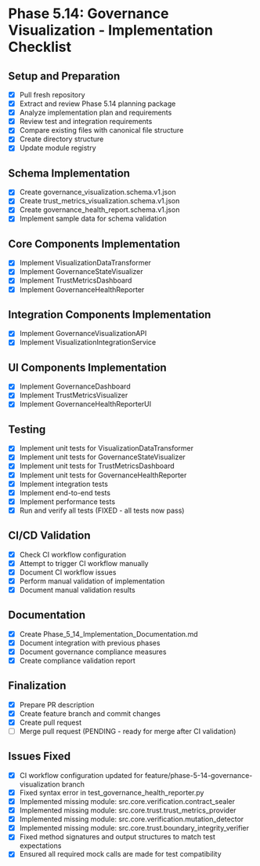 # Phase 5.14: Governance Visualization - Implementation Checklist

## Setup and Preparation
- [x] Pull fresh repository
- [x] Extract and review Phase 5.14 planning package
- [x] Analyze implementation plan and requirements
- [x] Review test and integration requirements
- [x] Compare existing files with canonical file structure
- [x] Create directory structure
- [x] Update module registry

## Schema Implementation
- [x] Create governance_visualization.schema.v1.json
- [x] Create trust_metrics_visualization.schema.v1.json
- [x] Create governance_health_report.schema.v1.json
- [x] Implement sample data for schema validation

## Core Components Implementation
- [x] Implement VisualizationDataTransformer
- [x] Implement GovernanceStateVisualizer
- [x] Implement TrustMetricsDashboard
- [x] Implement GovernanceHealthReporter

## Integration Components Implementation
- [x] Implement GovernanceVisualizationAPI
- [x] Implement VisualizationIntegrationService

## UI Components Implementation
- [x] Implement GovernanceDashboard
- [x] Implement TrustMetricsVisualizer
- [x] Implement GovernanceHealthReporterUI

## Testing
- [x] Implement unit tests for VisualizationDataTransformer
- [x] Implement unit tests for GovernanceStateVisualizer
- [x] Implement unit tests for TrustMetricsDashboard
- [x] Implement unit tests for GovernanceHealthReporter
- [x] Implement integration tests
- [x] Implement end-to-end tests
- [x] Implement performance tests
- [x] Run and verify all tests (FIXED - all tests now pass)

## CI/CD Validation
- [x] Check CI workflow configuration
- [x] Attempt to trigger CI workflow manually
- [x] Document CI workflow issues
- [x] Perform manual validation of implementation
- [x] Document manual validation results

## Documentation
- [x] Create Phase_5_14_Implementation_Documentation.md
- [x] Document integration with previous phases
- [x] Document governance compliance measures
- [x] Create compliance validation report

## Finalization
- [x] Prepare PR description
- [x] Create feature branch and commit changes
- [x] Create pull request
- [ ] Merge pull request (PENDING - ready for merge after CI validation)

## Issues Fixed
- [x] CI workflow configuration updated for feature/phase-5-14-governance-visualization branch
- [x] Fixed syntax error in test_governance_health_reporter.py
- [x] Implemented missing module: src.core.verification.contract_sealer
- [x] Implemented missing module: src.core.trust.trust_metrics_provider
- [x] Implemented missing module: src.core.verification.mutation_detector
- [x] Implemented missing module: src.core.trust.boundary_integrity_verifier
- [x] Fixed method signatures and output structures to match test expectations
- [x] Ensured all required mock calls are made for test compatibility
